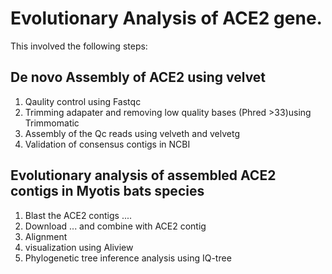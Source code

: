 # Evolutionary Analysis of ACE2 gene.
This involved the following steps:

## De novo Assembly of ACE2 using velvet

1. Qaulity control using Fastqc
2. Trimming adapater and removing low quality bases (Phred >33)using Trimmomatic
3. Assembly of the Qc reads using velveth and velvetg
4. Validation of consensus contigs in NCBI

## Evolutionary analysis of assembled ACE2 contigs in Myotis bats species 
1. Blast the ACE2 contigs ....
2. Download ... and combine with ACE2 contig
3. Alignment
4. visualization using Aliview
5. Phylogenetic tree inference analysis using IQ-tree
   
